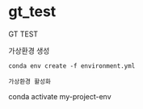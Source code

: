 # gt_test
GT TEST

가상환경 생성
```
conda env create -f environment.yml

가상환경 활성화
```
conda activate my-project-env
